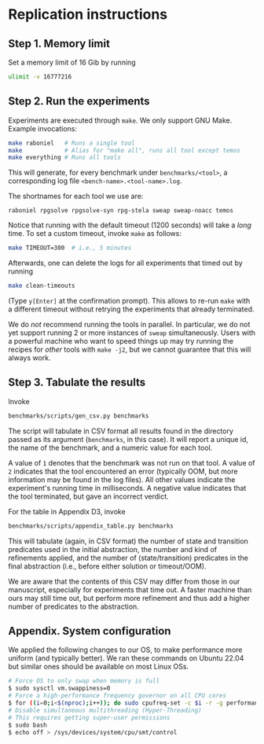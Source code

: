 # Replication instructions

## Step 1. Memory limit

Set a memory limit of 16 Gib by running

```sh
ulimit -v 16777216
```

## Step 2. Run the experiments

Experiments are executed through `make`. We only support GNU Make. 
Example invocations:

```sh
make raboniel   # Runs a single tool
make            # Alias for "make all", runs all tool except temos
make everything # Runs all tools
```

This will generate, for every benchmark under `benchmarks/<tool>`,
a corresponding log file `<bench-name>.<tool-name>.log`.

The shortnames for each tool we use are:
```
raboniel rpgsolve rpgsolve-syn rpg-stela sweap sweap-noacc temos
```

Notice that running with the default timeout (1200 seconds) will take
a _long_ time. To set a custom timeout, invoke `make` as follows:

```sh
make TIMEOUT=300  # i.e., 5 minutes
```

Afterwards, one can delete the logs for all experiments that timed out by
running

```sh
make clean-timeouts
```

(Type `y[Enter]` at the confirmation prompt). This allows to re-run
`make` with a different timeout without retrying the experiments that
already terminated.

We do *not* recommend running the tools in parallel. In particular, we do not
yet support running 2 or more instances of `sweap` simultaneously.
Users with a powerful machine who want to speed things up may try running the
recipes for *other* tools with `make -j2`, but we cannot guarantee that this
will always work.

## Step 3. Tabulate the results

Invoke

```sh
benchmarks/scripts/gen_csv.py benchmarks
```

The script will tabulate in CSV format all results found in the directory
passed as its argument (`benchmarks`, in this case). It will report a unique
id, the name of the benchmark, and a numeric value for each tool.

A value of `1` denotes that the benchmark was not run on that tool. A value of
`2` indicates that the tool encountered an error (typically OOM, but more
information may be found in the log files). All other values indicate the
experiment's running time in milliseconds. A negative value indicates that the
tool terminated, but gave an incorrect verdict.

For the table in Appendix D3, invoke

```sh
benchmarks/scripts/appendix_table.py benchmarks
```

This will tabulate (again, in CSV format) the number of state and transition
predicates used in the initial abstraction, the number and kind of refinements
applied, and the number of (state/transition) predicates in the final
abstraction (i.e., before either solution or timeout/OOM).

We are aware that the contents of this CSV may differ from those in our
manuscript, especially for experiments that time out. A faster machine than
ours may still time out, but perform more refinement and thus add a higher
number of predicates to the abstraction.

## Appendix. System configuration

We applied the following changes to our OS, to make performance more uniform
(and typically better). We ran these commands on Ubuntu 22.04 but similar
ones should be available on most Linux OSs.

```bash
# Force OS to only swap when memory is full
$ sudo sysctl vm.swappiness=0
# Force a high-performance frequency governor on all CPU cores
$ for ((i=0;i<$(nproc);i++)); do sudo cpufreq-set -c $i -r -g performance; done
# Disable simultaneous multithreading (Hyper-Threading)
# This requires getting super-user permissions
$ sudo bash
$ echo off > /sys/devices/system/cpu/smt/control
```